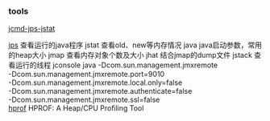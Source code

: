 ### tools
[jcmd-jps-jstat](https://docs.oracle.com/javase/8/docs/technotes/guides/troubleshoot/tooldescr025.html)

[jps](https://docs.oracle.com/javase/8/docs/technotes/tools/unix/jps.html#CHDGHCGB)  查看运行的java程序
jstat  查看old、new等内存情况
java  java启动参数，常用的heap大小
jmap 查看内存对象个数及大小
jhat 结合jmap的dump文件
jstack 查看运行的线程
jconsole 
 java -Dcom.sun.management.jmxremote \
 -Dcom.sun.management.jmxremote.port=9010 \
 -Dcom.sun.management.jmxremote.local.only=false \
 -Dcom.sun.management.jmxremote.authenticate=false \
 -Dcom.sun.management.jmxremote.ssl=false \
[hprof](https://docs.oracle.com/javase/8/docs/technotes/samples/hprof.html) HPROF: A Heap/CPU Profiling Tool
